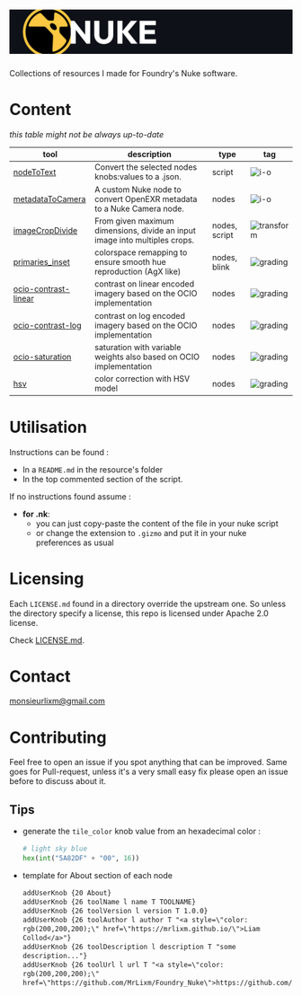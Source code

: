 # ![Nuke](./img/header.jpg)

Collections of resources I made for Foundry's Nuke software.

# Content

_this table might not be always up-to-date_

| tool                                             | description                                                                | type          | tag                                                         |
|--------------------------------------------------|----------------------------------------------------------------------------|---------------|-------------------------------------------------------------|
| [nodeToText](src/nodeToText)                     | Convert the selected nodes knobs:values to a .json.                        | script        | ![i-o](https://img.shields.io/badge/i--o-9a52dd)            |
| [metadataToCamera](src/metadataToCamera)         | A custom Nuke node to convert OpenEXR metadata to a Nuke Camera node.      | nodes         | ![i-o](https://img.shields.io/badge/i--o-9a52dd)            |
| [imageCropDivide](src/imageCropDivide)           | From given maximum dimensions, divide an input image into multiples crops. | nodes, script | ![transform](https://img.shields.io/badge/transform-4c78a6) |
| [primaries_inset](src/primaries_inset)           | colorspace remapping to ensure smooth hue reproduction (AgX like)          | nodes, blink  | ![grading](https://img.shields.io/badge/grading-43896b)     |
| [ocio-contrast-linear](src/ocio-contrast-linear) | contrast on linear encoded imagery based on the OCIO implementation        | nodes         | ![grading](https://img.shields.io/badge/grading-43896b)     |
| [ocio-contrast-log](src/ocio-contrast-log)       | contrast on log encoded imagery based on the OCIO implementation           | nodes         | ![grading](https://img.shields.io/badge/grading-43896b)     |
| [ocio-saturation](src/ocio-saturation)           | saturation with variable weights also based on OCIO implementation         | nodes         | ![grading](https://img.shields.io/badge/grading-43896b)     |
| [hsv](src/hsv)                                   | color correction with HSV model                                            | nodes         | ![grading](https://img.shields.io/badge/grading-43896b)     |

# Utilisation

Instructions can be found :

- In a `README.md` in the resource's folder
- In the top commented section of the script.

If no instructions found assume :

- **for .nk**: 
  - you can just copy-paste the content of the file in your nuke script
  - or change the extension to `.gizmo` and put it in your nuke preferences as usual

    
# Licensing

Each `LICENSE.md` found in a directory override the upstream one. So unless
the directory specify a license, this repo is licensed under Apache 2.0 license.

Check [LICENSE.md](LICENSE.md).


# Contact

[monsieurlixm@gmail.com](mailto:monsieurlixm@gmail.com)


# Contributing

Feel free to open an issue if you spot anything that can be improved. 
Same goes for Pull-request, unless it's a very small easy fix please open an 
issue before to discuss about it.

## Tips

- generate the `tile_color` knob value from an hexadecimal color :
  ```python
  # light sky blue
  hex(int("5A82DF" + "00", 16))
  ```

- template for About section of each node

  ```shell
  addUserKnob {20 About}
  addUserKnob {26 toolName l name T TOOLNAME}
  addUserKnob {26 toolVersion l version T 1.0.0}
  addUserKnob {26 toolAuthor l author T "<a style=\"color: rgb(200,200,200);\" href=\"https://mrlixm.github.io/\">Liam Collod</a>"}
  addUserKnob {26 toolDescription l description T "some description..."}
  addUserKnob {26 toolUrl l url T "<a style=\"color: rgb(200,200,200);\" href=\"https://github.com/MrLixm/Foundry_Nuke\">https://github.com/MrLixm/Foundry_Nuke</a>"}
  ```